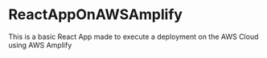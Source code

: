 # ReactAppOnAWSAmplify

This is a basic React App made to execute a deployment on the AWS Cloud using AWS Amplify
